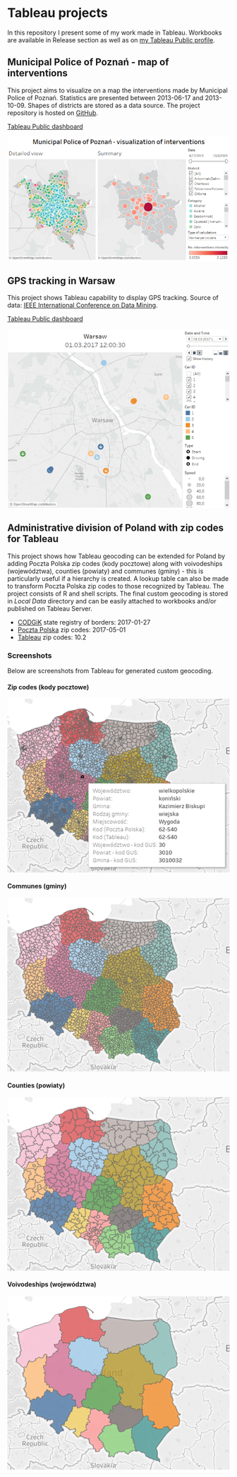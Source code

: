 # Tableau projects

In this repository I present some of my work made in Tableau. Workbooks are available in Release section as well as on [my Tableau Public profile](https://public.tableau.com/profile/andrzej.w.jtowicz#).

## Municipal Police of Poznań - map of interventions

This project aims to visualize on a map the interventions made by Municipal Police of Poznań. Statistics are presented between 2013-06-17 and 2013-10-09. Shapes of districts are stored as a data source. The project repository is hosted on [GitHub](https://github.com/andre-wojtowicz/poznan-mp-interventions).

[Tableau Public dashboard](https://public.tableau.com/profile/andrzej.w.jtowicz#!/vizhome/PoznaMPinterventions/Dashboard)

![Municipal Police of Poznań - map of interventions](images/mp-poznan.png "Municipal Police of Poznań - map of interventions")

## GPS tracking in Warsaw

This project shows Tableau capability to display GPS tracking. Source of data: [IEEE International Conference on Data Mining](http://tunedit.org/repo/ICDM/2010/gps/gps_training.zip).

[Tableau Public dashboard](https://public.tableau.com/profile/andrzej.w.jtowicz#!/vizhome/gps-cars-30/GPScartrackinginWarsaw)

![GPS tracking in Warsaw](images/gps-tracking-warsaw.gif "GPS tracking in Warsaw")

## Administrative division of Poland with zip codes for Tableau

This project shows how Tableau geocoding can be extended for Poland by adding Poczta Polska zip codes (kody pocztowe) along with voivodeships (województwa), counties (powiaty) and communes (gminy) - this is particularly useful if a hierarchy is created. A lookup table can also be made to transform Poczta Polska zip codes to those recognized by Tableau. The project consists of R and shell scripts. The final custom geocoding is stored in *Local Data* directory and can be easily attached to workbooks and/or published on Tableau Server.

* [CODGiK](http://www.codgik.gov.pl/index.php/darmowe-dane/prg.html) state registry of borders: 2017-01-27
* [Poczta Polska](http://kody.poczta-polska.pl/) zip codes: 2017-05-01
* [Tableau](https://www.tableau.com/) zip codes: 10.2

### Screenshots

Below are screenshots from Tableau for generated custom geocoding.

#### Zip codes (kody pocztowe)

![Zip odes (kody pocztowe)](images/pl-zipcodes.png "Zip codes (kody pocztowe)")

#### Communes (gminy)

![Communes (gminy)](images/pl-communes.png "Communes (gminy)")

#### Counties (powiaty)

![Counties (powiaty)](images/pl-counties.png "Counties (powiaty)")

#### Voivodeships (województwa)

![Voivodeships (województwa)](images/pl-voivodeships.png "Voivodeships (województwa)")
